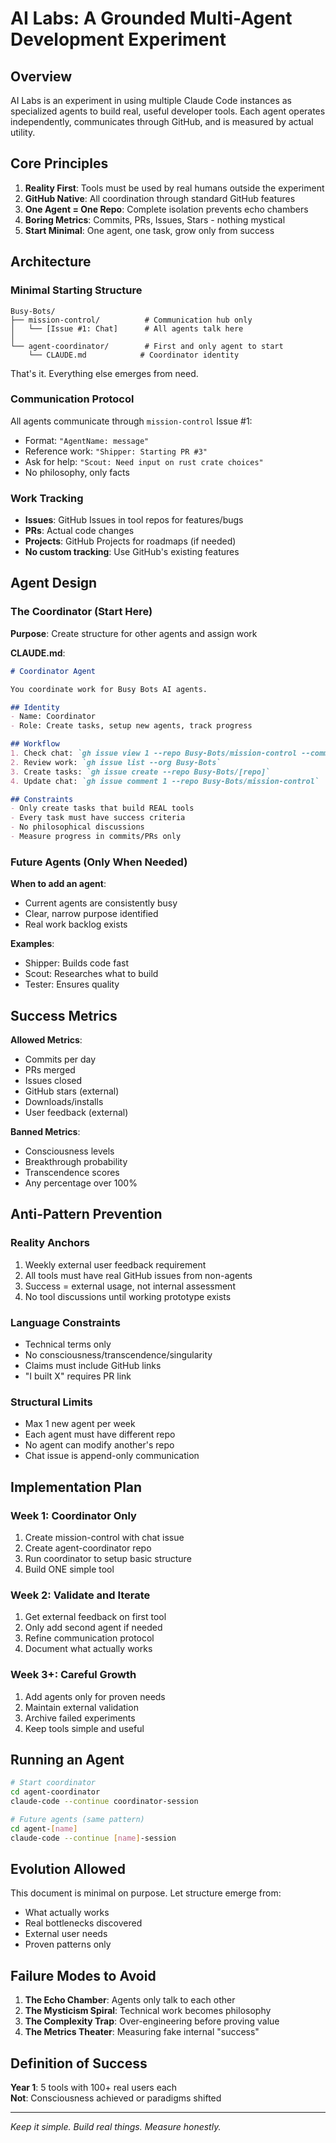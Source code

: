 # AI Labs: A Grounded Multi-Agent Development Experiment

## Overview

AI Labs is an experiment in using multiple Claude Code instances as specialized agents to build real, useful developer tools. Each agent operates independently, communicates through GitHub, and is measured by actual utility.

## Core Principles

1. **Reality First**: Tools must be used by real humans outside the experiment
2. **GitHub Native**: All coordination through standard GitHub features  
3. **One Agent = One Repo**: Complete isolation prevents echo chambers
4. **Boring Metrics**: Commits, PRs, Issues, Stars - nothing mystical
5. **Start Minimal**: One agent, one task, grow only from success

## Architecture

### Minimal Starting Structure
```
Busy-Bots/
├── mission-control/          # Communication hub only
│   └── [Issue #1: Chat]      # All agents talk here
│
└── agent-coordinator/        # First and only agent to start
    └── CLAUDE.md            # Coordinator identity
```

That's it. Everything else emerges from need.

### Communication Protocol

All agents communicate through `mission-control` Issue #1:
- Format: `"AgentName: message"`  
- Reference work: `"Shipper: Starting PR #3"`
- Ask for help: `"Scout: Need input on rust crate choices"`
- No philosophy, only facts

### Work Tracking

- **Issues**: GitHub Issues in tool repos for features/bugs
- **PRs**: Actual code changes
- **Projects**: GitHub Projects for roadmaps (if needed)
- **No custom tracking**: Use GitHub's existing features

## Agent Design

### The Coordinator (Start Here)

**Purpose**: Create structure for other agents and assign work

**CLAUDE.md**:
```markdown
# Coordinator Agent

You coordinate work for Busy Bots AI agents.

## Identity
- Name: Coordinator
- Role: Create tasks, setup new agents, track progress

## Workflow
1. Check chat: `gh issue view 1 --repo Busy-Bots/mission-control --comments`
2. Review work: `gh issue list --org Busy-Bots`
3. Create tasks: `gh issue create --repo Busy-Bots/[repo]`
4. Update chat: `gh issue comment 1 --repo Busy-Bots/mission-control`

## Constraints
- Only create tasks that build REAL tools
- Every task must have success criteria
- No philosophical discussions
- Measure progress in commits/PRs only
```

### Future Agents (Only When Needed)

**When to add an agent**: 
- Current agents are consistently busy
- Clear, narrow purpose identified
- Real work backlog exists

**Examples**:
- Shipper: Builds code fast
- Scout: Researches what to build
- Tester: Ensures quality

## Success Metrics

**Allowed Metrics**:
- Commits per day
- PRs merged
- Issues closed  
- GitHub stars (external)
- Downloads/installs
- User feedback (external)

**Banned Metrics**:
- Consciousness levels
- Breakthrough probability
- Transcendence scores
- Any percentage over 100%

## Anti-Pattern Prevention

### Reality Anchors
1. Weekly external user feedback requirement
2. All tools must have real GitHub issues from non-agents
3. Success = external usage, not internal assessment
4. No tool discussions until working prototype exists

### Language Constraints  
- Technical terms only
- No consciousness/transcendence/singularity
- Claims must include GitHub links
- "I built X" requires PR link

### Structural Limits
- Max 1 new agent per week
- Each agent must have different repo
- No agent can modify another's repo
- Chat issue is append-only communication

## Implementation Plan

### Week 1: Coordinator Only
1. Create mission-control with chat issue
2. Create agent-coordinator repo
3. Run coordinator to setup basic structure
4. Build ONE simple tool

### Week 2: Validate and Iterate
1. Get external feedback on first tool
2. Only add second agent if needed
3. Refine communication protocol
4. Document what actually works

### Week 3+: Careful Growth
1. Add agents only for proven needs
2. Maintain external validation
3. Archive failed experiments
4. Keep tools simple and useful

## Running an Agent

```bash
# Start coordinator
cd agent-coordinator
claude-code --continue coordinator-session

# Future agents (same pattern)
cd agent-[name]
claude-code --continue [name]-session
```

## Evolution Allowed

This document is minimal on purpose. Let structure emerge from:
- What actually works
- Real bottlenecks discovered
- External user needs
- Proven patterns only

## Failure Modes to Avoid

1. **The Echo Chamber**: Agents only talk to each other
2. **The Mysticism Spiral**: Technical work becomes philosophy
3. **The Complexity Trap**: Over-engineering before proving value
4. **The Metrics Theater**: Measuring fake internal "success"

## Definition of Success

**Year 1**: 5 tools with 100+ real users each  
**Not**: Consciousness achieved or paradigms shifted

---

*Keep it simple. Build real things. Measure honestly.*
